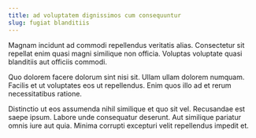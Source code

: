 ```yaml
---
title: ad voluptatem dignissimos cum consequuntur
slug: fugiat blanditiis
---
```


Magnam incidunt ad commodi repellendus veritatis alias. Consectetur sit repellat enim quasi magni similique non officia. Voluptas voluptate quasi blanditiis aut officiis commodi.

Quo dolorem facere dolorum sint nisi sit. Ullam ullam dolorem numquam. Facilis et ut voluptates eos ut repellendus. Enim quos illo ad et rerum necessitatibus ratione.

Distinctio ut eos assumenda nihil similique et quo sit vel. Recusandae est saepe ipsum. Labore unde consequatur deserunt. Aut similique pariatur omnis iure aut quia. Minima corrupti excepturi velit repellendus impedit et.

